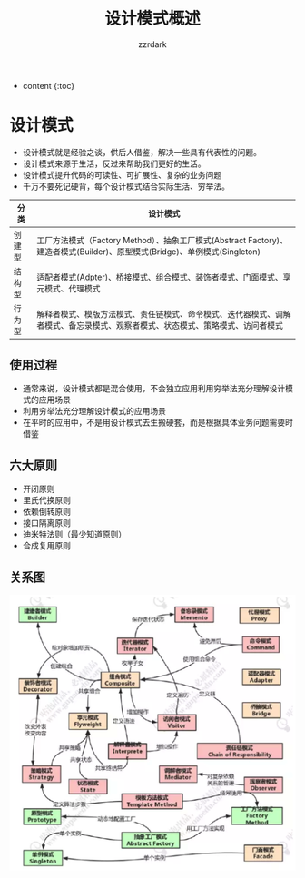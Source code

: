 ﻿---
layout: post
author: zzrdark
title: 设计模式概述
tags: 设计模式
categories: 设计模式 
data: 2019-08-10 12:00:00

---

* content
{:toc}



# 设计模式

- 设计模式就是经验之谈，供后人借鉴，解决一些具有代表性的问题。
- 设计模式来源于生活，反过来帮助我们更好的生活。
- 设计模式提升代码的可读性、可扩展性、复杂的业务问题
- 千万不要死记硬背，每个设计模式结合实际生活、穷举法。



| 分类   | 设计模式                                                     |
| ------ | ------------------------------------------------------------ |
| 创建型 | 工厂方法模式（Factory Method）、抽象工厂模式(Abstract Factory)、建造者模式(Builder)、原型模式(Bridge)、单例模式(Singleton) |
| 结构型 | 适配者模式(Adpter)、桥接模式、组合模式、装饰者模式、门面模式、享元模式、代理模式 |
| 行为型 | 解释者模式、模版方法模式、责任链模式、命令模式、迭代器模式、调解者模式、备忘录模式、观察者模式、状态模式、策略模式、访问者模式 |

## 使用过程

- 通常来说，设计模式都是混合使用，不会独立应用利用穷举法充分理解设计模式的应用场景
- 利用穷举法充分理解设计模式的应用场景
- 在平时的应用中，不是用设计模式去生搬硬套，而是根据具体业务问题需要时借鉴



## 六大原则

- 开闭原则
- 里氏代换原则
- 依赖倒转原则
- 接口隔离原则
- 迪米特法则（最少知道原则）
- 合成复用原则

## 关系图

![](https://raw.githubusercontent.com/zzrdark/noteimg/master/img/20190810120457.png)